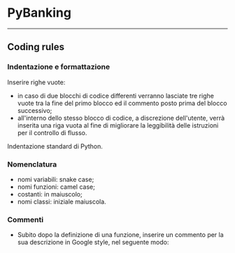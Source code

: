 # PyBanking
---
## Coding rules
### Indentazione e formattazione
Inserire righe vuote:

 - in caso di due blocchi di codice differenti verranno lasciate tre righe vuote tra la fine del primo blocco ed il commento posto prima del blocco successivo;
 - all'interno dello stesso blocco di codice, a discrezione dell'utente, verrà inserita una riga vuota al fine di migliorare la leggibilità delle istruzioni per il controllo di flusso.

Indentazione standard di Python.

### Nomenclatura

 - nomi variabili: snake case;
 - nomi funzioni: camel case;
 - costanti: in maiuscolo;
 - nomi classi: iniziale maiuscola.

### Commenti

 - Subito dopo la definizione di una funzione, inserire un commento per la sua descrizione in Google style, nel seguente modo: 
